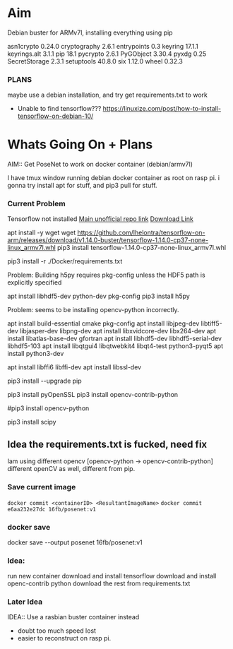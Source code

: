 # Aim
Debian buster for ARMv7l, installing everything using pip


asn1crypto    0.24.0
cryptography  2.6.1
entrypoints   0.3
keyring       17.1.1
keyrings.alt  3.1.1
pip           18.1
pycrypto      2.6.1
PyGObject     3.30.4
pyxdg         0.25
SecretStorage 2.3.1
setuptools    40.8.0
six           1.12.0
wheel         0.32.3

### PLANS
maybe use a debian installation, and try get requirements.txt to work


* Unable to find tensorflow???
https://linuxize.com/post/how-to-install-tensorflow-on-debian-10/



# Whats Going On + Plans
AIM:: Get PoseNet to work on docker container (debian/armv7l)

I have tmux window running debian docker container as root on rasp pi.
i gonna try install apt for stuff, and pip3 pull for stuff.


### Current Problem
Tensorflow not installed 
[Main unofficial repo link](https://github.com/lhelontra/tensorflow-on-arm/releases)
[Download Link](https://github.com/lhelontra/tensorflow-on-arm/releases/download/v1.14.0-buster/tensorflow-1.14.0-cp37-none-linux_armv7l.whl)

apt install -y wget
wget https://github.com/lhelontra/tensorflow-on-arm/releases/download/v1.14.0-buster/tensorflow-1.14.0-cp37-none-linux_armv7l.whl
pip3 install tensorflow-1.14.0-cp37-none-linux_armv7l.whl

pip3 install -r ./Docker/requirements.txt

Problem:
Building h5py requires pkg-config unless the HDF5 path is explicitly specified

apt install libhdf5-dev python-dev pkg-config
pip3 install h5py

Problem:
seems to be installing opencv-python incorrectly.

apt install build-essential cmake pkg-config
apt install libjpeg-dev libtiff5-dev libjasper-dev libpng-dev
apt install libxvidcore-dev libx264-dev
apt install libatlas-base-dev gfortran
apt install libhdf5-dev libhdf5-serial-dev libhdf5-103
apt install libqtgui4 libqtwebkit4 libqt4-test python3-pyqt5
apt install python3-dev

apt install libffi6 libffi-dev 
apt install libssl-dev

pip3 install --upgrade pip

pip3 install pyOpenSSL
pip3 install opencv-contrib-python

#pip3 install opencv-python

pip3 install scipy

## Idea the requirements.txt is fucked, need fix
Iam using different opencv [opencv-python -> opencv-contrib-python]\
different openCV as well, different from pip.


### Save current image
`docker commit <containerID> <ResultantImageName>`
`docker commit e6aa232e27dc 16fb/posenet:v1`


### docker save 
docker save --output posenet 16fb/posenet:v1

### Idea:
run new container
download and install tensorflow
download and install openc-contrib python
download the rest from requirements.txt


### Later Idea
IDEA:: Use a rasbian buster container instead
- doubt too much speed lost
- easier to reconstruct on rasp pi.

